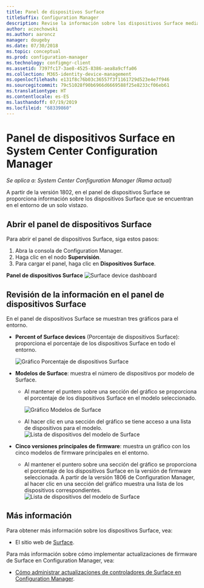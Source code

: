 ```yaml
---
title: Panel de dispositivos Surface
titleSuffix: Configuration Manager
description: Revise la información sobre los dispositivos Surface mediante el panel.
author: aczechowski
ms.author: aaroncz
manager: dougeby
ms.date: 07/30/2018
ms.topic: conceptual
ms.prod: configuration-manager
ms.technology: configmgr-client
ms.assetid: 7397fc17-3ae8-4525-8386-aea8a9cffa06
ms.collection: M365-identity-device-management
ms.openlocfilehash: e131f8c76b03c36557f3f1161729d523e4e7f946
ms.sourcegitcommit: 79c51028f90b6966d6669588f25e8233cf06eb61
ms.translationtype: HT
ms.contentlocale: es-ES
ms.lasthandoff: 07/19/2019
ms.locfileid: "68339860"
---
```

# <a name="surface-device-dashboard-in-system-center-configuration-manager"></a>Panel de dispositivos Surface en System Center Configuration Manager

*Se aplica a: System Center Configuration Manager (Rama actual)*

A partir de la versión 1802, en el panel de dispositivos Surface se proporciona información sobre los dispositivos Surface que se encuentran en el entorno de un solo vistazo. <!--1355788-->

## <a name="open-the-surface-device-dashboard"></a>Abrir el panel de dispositivos Surface

Para abrir el panel de dispositivos Surface, siga estos pasos: 

1. Abra la consola de Configuration Manager. 
2. Haga clic en el nodo **Supervisión**. 
3. Para cargar el panel, haga clic en **Dispositivos Surface**.

**Panel de dispositivos Surface**
![Surface device dashboard](media/Surface-device-dashboard.PNG)



## <a name="reviewing-information-in-the-surface-device-dashboard"></a>Revisión de la información en el panel de dispositivos Surface

En el panel de dispositivos Surface se muestran tres gráficos para el entorno. 

- **Percent of Surface devices** (Porcentaje de dispositivos Surface): proporciona el porcentaje de los dispositivos Surface en todo el entorno.

    ![Gráfico Porcentaje de dispositivos Surface](media/Percent-Surface-Devices.PNG)
- **Modelos de Surface**: muestra el número de dispositivos por modelo de Surface. 
  - Al mantener el puntero sobre una sección del gráfico se proporciona el porcentaje de los dispositivos Surface en el modelo seleccionado. 

       ![Gráfico Modelos de Surface](media/Surface-Models-Hover.PNG)
  - Al hacer clic en una sección del gráfico se tiene acceso a una lista de dispositivos para el modelo. 
      ![Lista de dispositivos del modelo de Surface](media/Surface-Model-Device-List.PNG)

- **Cinco versiones principales de firmware**: muestra un gráfico con los cinco modelos de firmware principales en el entorno. 
  - Al mantener el puntero sobre una sección del gráfico se proporciona el porcentaje de los dispositivos Surface en la versión de firmware seleccionada. A partir de la versión 1806 de Configuration Manager, al hacer clic en una sección del gráfico muestra una lista de los dispositivos correspondientes. <!--1358654-->
     ![Lista de dispositivos del modelo de Surface](media/Surface-Firmware-Hover.PNG)


## <a name="more-information"></a>Más información

Para obtener más información sobre los dispositivos Surface, vea:
- El sitio web de [Surface]( https://go.microsoft.com/fwlink/?linkid=861998).

Para más información sobre cómo implementar actualizaciones de firmware de Surface en Configuration Manager, vea:
- [Cómo administrar actualizaciones de controladores de Surface en Configuration Manager]( https://support.microsoft.com/help/4098906).




